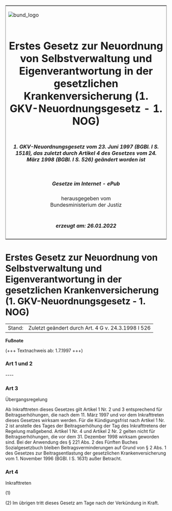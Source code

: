 <span id="DECKBLATT.html"></span>

<table border="0" frame="border" width="100%">

<tr valign="top">

<td align="left">

![bund\_logo](BfJ_2021_Web_de_de.gif)

</td>

<td align="right">

 

</td>

</tr>

<tr align="center" valign="middle">

<td colspan="2">

# Erstes Gesetz zur Neuordnung von Selbstverwaltung und Eigenverantwortung in der gesetzlichen Krankenversicherung (1. GKV-Neuordnungsgesetz - 1. NOG)

</td>

</tr>

<tr align="center" valign="middle">

<td colspan="2">

##### 1\. GKV-Neuordnungsgesetz vom 23. Juni 1997 (BGBl. I S. 1518), das zuletzt durch Artikel 4 des Gesetzes vom 24. März 1998 (BGBl. I S. 526) geändert worden ist

</td>

</tr>

<tr align="center" valign="middle">

<td colspan="2">

  
  

##### Gesetze im Internet - ePub  
  
herausgegeben vom  
Bundesministerium der Justiz

</td>

</tr>

<tr align="center" valign="bottom">

<td colspan="2">

  
  

##### erzeugt am: 26.01.2022

</td>

</tr>

</table>

<span id="BJNR151800997.html"></span>

# Erstes Gesetz zur Neuordnung von Selbstverwaltung und Eigenverantwortung in der gesetzlichen Krankenversicherung (1. GKV-Neuordnungsgesetz - 1. NOG)

<div>

<div class="jnhtml">

|        |                                                    |
| ------ | -------------------------------------------------- |
| Stand: | Zuletzt geändert durch Art. 4 G v. 24.3.1998 I 526 |

</div>

</div>

<div>

  
**Fußnote**

<div class="jnhtml">

<div>

<div class="jurAbsatz">

(+++ Textnachweis ab: 1.7.1997 +++)

</div>

</div>

</div>

</div>

<span id="BJNR151800997BJNE000100310.html"></span>

### Art 1 und 2  
\----

<span id="BJNR151800997BJNE000202308.html"></span>

### Art 3  
Übergangsregelung

<div>

<div class="jnhtml">

<div>

<div class="jurAbsatz">

Ab Inkrafttreten dieses Gesetzes gilt Artikel 1 Nr. 2 und 3 entsprechend
für Beitragserhöhungen, die nach dem 11. März 1997 und vor dem
Inkrafttreten dieses Gesetzes wirksam werden. Für die Kündigungsfrist
nach Artikel 1 Nr. 2 ist anstelle des Tages der Beitragserhöhung der Tag
des Inkrafttretens der Regelung maßgebend. Artikel 1 Nr. 4 und Artikel 2
Nr. 2 gelten nicht für Beitragserhöhungen, die vor dem 31. Dezember 1998
wirksam geworden sind. Bei der Anwendung des § 221 Abs. 2 des Fünften
Buches Sozialgesetzbuch bleiben Beitragsverminderungen auf Grund von § 2
Abs. 1 des Gesetzes zur Beitragsentlastung der gesetzlichen
Krankenversicherung vom 1. November 1996 (BGBl. I S. 1631) außer
Betracht.

</div>

</div>

</div>

</div>

<span id="BJNR151800997BJNE000300310.html"></span>

### Art 4  
Inkrafttreten

<div>

<div class="jnhtml">

<div>

<div class="jurAbsatz">

(1)

</div>

<div class="jurAbsatz">

(2) Im übrigen tritt dieses Gesetz am Tage nach der Verkündung in Kraft.

</div>

</div>

</div>

</div>
